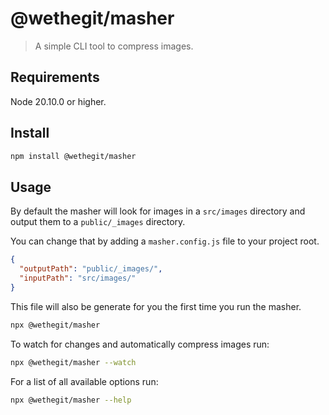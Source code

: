 # @wethegit/masher

> A simple CLI tool to compress images.

## Requirements

Node 20.10.0 or higher.

## Install

```bash
npm install @wethegit/masher
```

## Usage

By default the masher will look for images in a `src/images` directory and output them to a `public/_images` directory.

You can change that by adding a `masher.config.js` file to your project root.

```json
{
  "outputPath": "public/_images/",
  "inputPath": "src/images/"
}
```

This file will also be generate for you the first time you run the masher.

```bash
npx @wethegit/masher
```

To watch for changes and automatically compress images run:

```bash
npx @wethegit/masher --watch
```

For a list of all available options run:

```bash
npx @wethegit/masher --help
```
